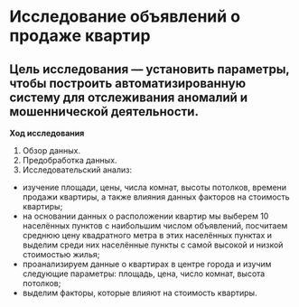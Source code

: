 # Исследование объявлений о продаже квартир


## **Цель исследования** — установить параметры, чтобы построить автоматизированную систему для отслеживания аномалий и мошеннической деятельности.


**Ход исследования**

1. Обзор данных.
2. Предобработка данных.
3. Исследовательский анализ:
- изучение площади, цены, числа комнат, высоты потолков, времени продажи квартиры, а также влияния данных факторов на стоимость квартиры;
- на основании данных о расположении квартир мы выберем 10 населённых пунктов с наибольшим числом объявлений, посчитаем среднюю цену квадратного метра в этих населённых пунктах и выделим среди них населённые пункты с самой высокой и низкой стоимостью жилья;
- проанализируем данные о квартирах в центре города и изучим следующие параметры: площадь, цена, число комнат, высота потолков;
- выделим факторы, которые влияют на стоимость квартиры.
